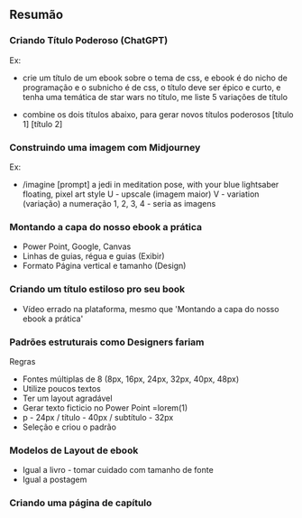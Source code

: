 ## Resumão

### Criando Título Poderoso (ChatGPT)
Ex:
- crie um título de um ebook sobre o tema de css, e ebook é do nicho de programação e o subnicho é de css, o título deve ser épico e curto, e tenha uma temática de star wars no título, me liste 5 variações de título

- combine os dois títulos abaixo, para gerar novos títulos poderosos
[título 1]
[título 2]

### Construindo uma imagem com Midjourney
Ex:
- /imagine [prompt] a jedi in meditation pose, with your blue lightsaber floating, pixel art style
U - upscale (imagem maior)
V - variation (variação)
a numeração 1, 2, 3, 4 - seria as imagens

### Montando a capa do nosso ebook a prática
- Power Point, Google, Canvas
- Linhas de guias, régua e guias (Exibir)
- Formato Página vertical e tamanho (Design)

### Criando um título estiloso pro seu book
- Vídeo errado na plataforma, mesmo que 'Montando a capa do nosso ebook a prática'

### Padrões estruturais como Designers fariam
Regras
- Fontes múltiplas de 8 (8px, 16px, 24px, 32px, 40px, 48px)
- Utilize poucos textos
- Ter um layout agradável
- Gerar texto ficticio no Power Point =lorem(1)
- p - 24px / título - 40px / subtítulo - 32px
- Seleção e criou o padrão 

### Modelos de Layout de ebook
- Igual a livro - tomar cuidado com tamanho de fonte 
- Igual a postagem

### Criando uma página de capítulo
